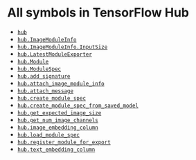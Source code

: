 # All symbols in TensorFlow Hub

*  <a href="./hub.md"><code>hub</code></a>
*  <a href="./hub/ImageModuleInfo.md"><code>hub.ImageModuleInfo</code></a>
*  <a href="./hub/ImageModuleInfo/InputSize.md"><code>hub.ImageModuleInfo.InputSize</code></a>
*  <a href="./hub/LatestModuleExporter.md"><code>hub.LatestModuleExporter</code></a>
*  <a href="./hub/Module.md"><code>hub.Module</code></a>
*  <a href="./hub/ModuleSpec.md"><code>hub.ModuleSpec</code></a>
*  <a href="./hub/add_signature.md"><code>hub.add_signature</code></a>
*  <a href="./hub/attach_image_module_info.md"><code>hub.attach_image_module_info</code></a>
*  <a href="./hub/attach_message.md"><code>hub.attach_message</code></a>
*  <a href="./hub/create_module_spec.md"><code>hub.create_module_spec</code></a>
*  <a href="./hub/create_module_spec_from_saved_model.md"><code>hub.create_module_spec_from_saved_model</code></a>
*  <a href="./hub/get_expected_image_size.md"><code>hub.get_expected_image_size</code></a>
*  <a href="./hub/get_num_image_channels.md"><code>hub.get_num_image_channels</code></a>
*  <a href="./hub/image_embedding_column.md"><code>hub.image_embedding_column</code></a>
*  <a href="./hub/load_module_spec.md"><code>hub.load_module_spec</code></a>
*  <a href="./hub/register_module_for_export.md"><code>hub.register_module_for_export</code></a>
*  <a href="./hub/text_embedding_column.md"><code>hub.text_embedding_column</code></a>